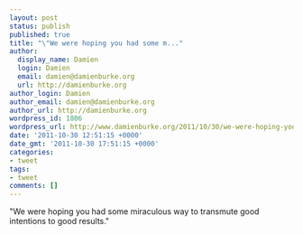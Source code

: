 ```yaml
---
layout: post
status: publish
published: true
title: "\"We were hoping you had some m..."
author:
  display_name: Damien
  login: Damien
  email: damien@damienburke.org
  url: http://damienburke.org
author_login: Damien
author_email: damien@damienburke.org
author_url: http://damienburke.org
wordpress_id: 1806
wordpress_url: http://www.damienburke.org/2011/10/30/we-were-hoping-you-had-some-m/
date: '2011-10-30 12:51:15 +0000'
date_gmt: '2011-10-30 17:51:15 +0000'
categories:
- tweet
tags:
- tweet
comments: []
---
```

<p>"We were hoping you had some miraculous way to transmute good intentions to good results."</p>
